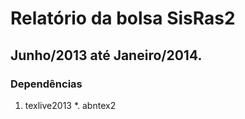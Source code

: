 # Relatório da bolsa SisRas2
## Junho/2013 até Janeiro/2014.


### Dependências
1. texlive2013
  *. abntex2
